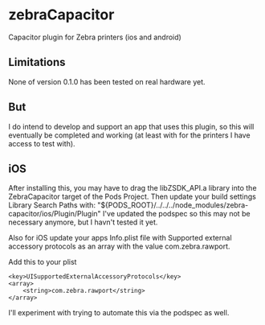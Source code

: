 # zebraCapacitor
Capacitor plugin for Zebra printers (ios and android)

## Limitations
None of version 0.1.0 has been tested on real hardware yet.

## But
I do intend to develop and support an app that uses this plugin, so this will eventually be completed and working (at least with for the printers I have access to test with).

## iOS
After installing this, you may have to drag the libZSDK_API.a library into the ZebraCapacitor target of the Pods Project. Then update your build settings Library Search Paths with: "${PODS_ROOT}/../../../node_modules/zebra-capacitor/ios/Plugin/Plugin"
I've updated the podspec so this may not be necessary anymore, but I havn't tested it yet.

Also for iOS update your apps Info.plist file with Supported external accessory protocols as an array with the value com.zebra.rawport. 

Add this to your plist
```
<key>UISupportedExternalAccessoryProtocols</key>
<array>
    <string>com.zebra.rawport</string>
</array>
```

I'll experiment with trying to automate this via the podspec as well.